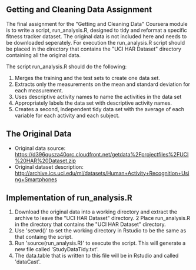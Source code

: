 ## Getting and Cleaning Data Assignment

The final assignment for the "Getting and Cleaning Data" Coursera module is to write a script, run_analysis.R, designed to tidy and reformat a specific fitness tracker dataset. The original data is not included here and needs to be downloaded seperately. For execution the run_analysis.R script should be placed in the directory that contains the "UCI HAR Dataset" directory containing all the original data.

The script run_analysis.R should do the following:

 1. Merges the training and the test sets to create one data set.
 2. Extracts only the measurements on the mean and standard deviation for each measurement.
 3. Uses descriptive activity names to name the activities in the data set
 4. Appropriately labels the data set with descriptive activity names.
 5. Creates a second, independent tidy data set with the average of each variable for each activity and each subject.
 
## The Original Data

* Original data source:
  https://d396qusza40orc.cloudfront.net/getdata%2Fprojectfiles%2FUCI%20HAR%20Dataset.zip
* Original dataset description:
  http://archive.ics.uci.edu/ml/datasets/Human+Activity+Recognition+Using+Smartphones
  
## Implementation of run_analysis.R 

 1. Download the original data into a working directory and extract the archive to leave the "UCI HAR Dataset" directory.
 2  Place run_analysis.R in the directory that contains the "UCI HAR Dataset" directory.
 3. Use 'setwd()' to set the working directory in Rstudio to be the same as that containg the script.
 4. Run 'source(run_analysis.R)' to execute the script. This will generate a new file called 'StudyDataTidy.txt'.
 5. The data.table that is written to this file will be in Rstudio and called 'dataCast'.